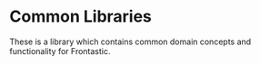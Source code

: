 # Common Libraries

These is a library which contains common domain concepts and functionality for
Frontastic.
